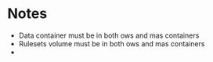 # Notes


- Data container must be in both ows and mas containers
- Rulesets volume must be in both ows and mas containers
- 